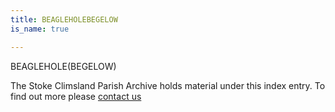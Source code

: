 ```yaml
---
title: BEAGLEHOLEBEGELOW
is_name: true

---
```


BEAGLEHOLE(BEGELOW)


The Stoke Climsland Parish Archive holds material under this index entry. To find out more please [contact us](/contact/)
